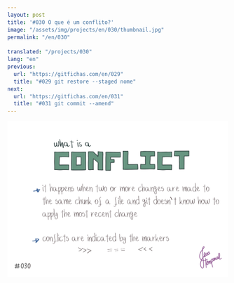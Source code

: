 ```yaml
---
layout: post
title: '#030 O que é um conflito?'
image: "/assets/img/projects/en/030/thumbnail.jpg"
permalink: "/en/030"

translated: "/projects/030"
lang: "en"
previous:
  url: "https://gitfichas.com/en/029"
  title: "#029 git restore --staged nome"
next:
  url: "https://gitfichas.com/en/031"
  title: "#031 git commit --amend"
---
```


<img alt="A conflict happens if one or more changes are made to the same line in a file and git doesn't know which change to apply" src="/assets/img/projects/en/030/full.jpg">